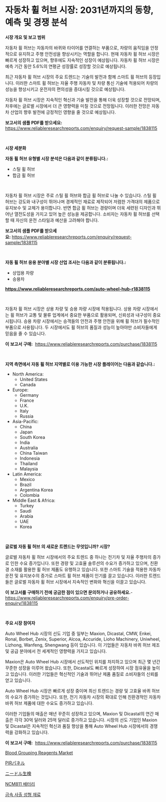 <p><h1>자동차 휠 허브 시장: 2031년까지의 동향, 예측 및 경쟁 분석</h1></p><p><strong>시장 개요 및 보고 범위</strong></p>
<p><p>자동차 휠 허브는 자동차의 바퀴와 타이어를 연결하는 부품으로, 차량의 움직임을 안정적으로 유지하고 주행 안전성을 향상시키는 역할을 합니다. 현재 자동차 휠 허브 시장은 빠르게 성장하고 있으며, 향후에도 지속적인 성장이 예상됩니다. 자동차 휠 허브 시장은 예측 기간 동안 5.6%의 연평균 성장률로 성장할 것으로 예상됩니다.</p><p>최근 자동차 휠 허브 시장의 주요 트렌드는 기술의 발전과 함께 스마트 휠 허브의 등장입니다. 이러한 스마트 휠 허브는 자율 주행 자동차 및 차량 통신 기술에 적용되어 차량의 성능을 향상시키고 운전자의 편의성을 증대시킬 것으로 예상됩니다.</p><p>자동차 휠 허브 시장은 지속적인 혁신과 기술 발전을 통해 더욱 성장할 것으로 전망되며, 차후에는 글로벌 시장에서 더 큰 영향력을 미칠 것으로 전망됩니다. 이러한 전망은 자동차 산업의 향후 발전에 긍정적인 영향을 줄 것으로 예상됩니다.</p></p>
<p><strong>보고서의 샘플 PDF를 받으세요:</strong> <a href="https://www.reliableresearchreports.com/enquiry/request-sample/1838115">https://www.reliableresearchreports.com/enquiry/request-sample/1838115</a></p>
<p>&nbsp;</p>
<p><strong>시장 세분화</strong></p>
<p><strong>자동 휠 허브 유형별 시장 분석은 다음과 같이 분류됩니다.:</strong></p>
<p><ul><li>스틸 휠 허브</li><li>합금 휠 허브</li></ul></p>
<p>&nbsp;</p>
<p><p>자동차 휠 허브 시장은 주로 스틸 휠 허브와 합금 휠 허브로 나눌 수 있습니다. 스틸 휠 허브는 강도와 내구성이 뛰어나며 경제적인 재료로 제작되어 저렴한 가격대의 제품으로 유지보수 및 교체가 용이합니다. 반면 합금 휠 허브는 경량이며 더욱 세련된 디자인과 뛰어난 열전도성을 가지고 있어 높은 성능을 제공합니다. 소비자는 자동차 휠 허브를 선택할 때 자신의 운전 스타일과 예산을 고려해야 합니다.</p></p>
<p><strong>보고서의 샘플 PDF를 받으세요:</strong>&nbsp;<a href="https://www.reliableresearchreports.com/enquiry/request-sample/1838115">https://www.reliableresearchreports.com/enquiry/request-sample/1838115</a></p>
<p>&nbsp;</p>
<p><strong> 자동 휠 허브 응용 분야별 시장 산업 조사는 다음과 같이 분류됩니다.:</strong></p>
<p><ul><li>상업용 차량</li><li>승용차</li></ul></p>
<p><strong><a href="https://www.reliableresearchreports.com/auto-wheel-hub-r1838115">https://www.reliableresearchreports.com/auto-wheel-hub-r1838115</a></strong></p>
<p>&nbsp;</p>
<p><p>자동차 휠 허브 시장은 상용 차량 및 승용 차량 시장에 적용됩니다. 상용 차량 시장에서는 휠 허브가 교통 및 물류 업계에서 중요한 부품으로 활용되며, 신뢰성과 내구성이 중요시됩니다. 승용 차량 시장에서는 승객들의 안전과 주행 안전을 위해 휠 허브가 필수적인 부품으로 사용됩니다. 두 시장에서도 휠 허브의 품질과 성능이 높아야만 소비자들에게 믿음을 줄 수 있습니다.</p></p>
<p><strong>이 보고서 구매:</strong>&nbsp; <a href="https://www.reliableresearchreports.com/purchase/1838115">https://www.reliableresearchreports.com/purchase/1838115</a></p>
<p>&nbsp;</p>
<p><strong>지역 측면에서 자동 휠 허브 지역별로 이용 가능한 시장 플레이어는 다음과 같습니다.:</strong></p>
<p><ul>
    <li>
        North America:
        <ul>
            <li>United States</li>
            <li>Canada</li>
        </ul>
    </li>
    <li>
        Europe:
        <ul>
            <li>Germany</li>
            <li>France</li>
            <li>U.K.</li>
            <li>Italy</li>
            <li>Russia</li>
        </ul>
    </li>
    <li>
        Asia-Pacific:
        <ul>
            <li>China</li>
            <li>Japan</li>
            <li>South Korea</li>
            <li>India</li>
            <li>Australia</li>
            <li>China Taiwan</li>
            <li>Indonesia</li>
            <li>Thailand</li>
            <li>Malaysia</li>
        </ul>
    </li>
    <li>
        Latin America:
        <ul>
            <li>Mexico</li>
            <li>Brazil</li>
            <li>Argentina Korea</li>
            <li>Colombia</li>
        </ul>
    </li>
    <li>
        Middle East & Africa:
        <ul>
            <li>Turkey</li>
            <li>Saudi</li>
            <li>Arabia</li>
            <li>UAE</li>
            <li>Korea</li>
        </ul>
    </li>
    </ul></p>
<p>&nbsp;</p>
<p><strong>글로벌 자동 휠 허브 의 새로운 트렌드는 무엇입니까? 시장?</strong></p>
<p><p>글로벌 자동차 휠 허브 시장에서의 주요 트렌드 중 하나는 전기차 및 자율 주행차의 증가로 인한 수요 증가입니다. 또한 경량 및 고효율 솔루션의 수요가 증가하고 있으며, 친환경 소재를 활용한 휠 허브 제품도 유행하고 있습니다. 또한 스마트 기술을 적용한 자동차 운전 및 유지보수의 증가로 스마트 휠 허브 제품이 인기를 끌고 있습니다. 이러한 트렌드들은 글로벌 자동차 휠 허브 시장에서 지속적인 변화와 혁신을 이끌고 있습니다.</p></p>
<p><strong>이 보고서를 구매하기 전에 궁금한 점이 있으면 문의하거나 공유하세요.</strong>- <a href="https://www.reliableresearchreports.com/enquiry/pre-order-enquiry/1838115">https://www.reliableresearchreports.com/enquiry/pre-order-enquiry/1838115</a></p>
<p>&nbsp;</p>
<p><strong>주요 시장 참여자</strong></p>
<p><p>Auto Wheel Hub 시장의 선도 기업 중 일부는 Maxion, Dicastal, CMW, Enkei, Ronal, Borbet, Zenix, Superior, Alcoa, Accuride, Lioho Machinery, Uniwheel, Lizhong, Wanfeng, Shengwang 등이 있습니다. 이 기업들은 자동차 바퀴 허브 제조 및 공급 분야에서 전 세계적인 영향력을 가지고 있습니다.</p><p>Maxion은 Auto Wheel Hub 시장에서 선도적인 위치를 차지하고 있으며 최근 몇 년간 꾸준한 성장을 이루어 왔습니다. 또한, Dicastal도 빠르게 성장하여 시장 점유율을 높이고 있습니다. 이러한 기업들은 혁신적인 기술과 뛰어난 제품 품질로 소비자들의 신뢰를 얻고 있습니다.</p><p>Auto Wheel Hub 시장은 빠르게 성장 중이며 최신 트렌드는 경량 및 고효율 바퀴 허브의 수요가 증가하는 것입니다. 또한, 전기 자동차 시장의 확대로 인해 친환경적인 자동차 바퀴 허브 제품에 대한 수요도 증가하고 있습니다.</p><p>이러한 기업들의 매출은 매년 꾸준히 성장하고 있으며, Maxion 및 Dicastal의 연간 매출은 각각 30억 달러와 25억 달러로 증가하고 있습니다. 시장의 선도 기업인 Maxion 및 Dicastal은 지속적인 혁신과 품질 향상을 통해 Auto Wheel Hub 시장에서의 경쟁력을 강화하고 있습니다.</p></p>
<p><strong>이 보고서 구매:</strong>&nbsp;&nbsp;<a href="https://www.reliableresearchreports.com/purchase/1838115">https://www.reliableresearchreports.com/purchase/1838115</a></p>
<p><p><a href="https://github.com/dimitrishawkinswaynenp91rgz/Market-Research-Report-List-2/blob/main/blood-grouping-reagents-market.md">Blood Grouping Reagents Market</a></p><p><a href="https://medium.com/@isabeleterson7845/pir%E3%83%91%E3%83%8D%E3%83%AB%E5%B8%82%E5%A0%B4-2031%E5%B9%B4%E3%81%BE%E3%81%A7%E3%81%AE%E6%88%90%E5%8A%9F%E3%81%99%E3%82%8B%E3%83%93%E3%82%B8%E3%83%8D%E3%82%B9%E6%88%A6%E7%95%A5%E4%BA%88%E6%B8%AC%E3%81%AE%E9%8D%B5-313d4daa661f">PIRパネル</a></p><p><a href="https://github.com/one-cool-chick/Market-Research-Report-List-1/blob/main/318564423492.md">ニードル生検</a></p><p><a href="https://medium.com/@raisin7568/ncm811-%EB%B0%B0%ED%84%B0%EB%A6%AC-%EC%8B%9C%EC%9E%A5-%EC%8B%9C%EC%9E%A5-cagr-%EC%8B%9C%EC%9E%A5-%ED%8A%B8%EB%A0%8C%EB%93%9C-%EB%B0%8F-%EC%84%B1%EC%9E%A5-%EC%A0%84%EB%9E%B5%EC%97%90-%EB%8C%80%ED%95%9C-%ED%86%B5%EC%B0%B0%EB%A0%A5-7b16531c68e1">NCM811 배터리</a></p><p><a href="https://medium.com/@alexemumu2022/%EA%B8%88%EC%86%8D-%EC%82%AC%EC%B6%9C-%EC%84%B1%ED%98%95-%EC%9E%AC%EB%A3%8C-%EC%8B%9C%EC%9E%A5-%EA%B7%9C%EB%AA%A8-%EB%B0%8F-%EC%8B%9C%EC%9E%A5-%EB%8F%99%ED%96%A5-%EC%99%84%EC%A0%84%ED%95%9C-%EC%82%B0%EC%97%85-%EA%B0%9C%EC%9A%94-2024%EB%85%84%EB%B6%80%ED%84%B0-2031%EB%85%84%EA%B9%8C%EC%A7%80-2beb5b578724">금속 사출 성형 재료</a></p></p>